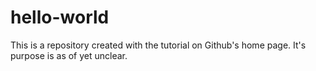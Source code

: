 # hello-world
This is a repository created with the tutorial on Github's home page. It's purpose is as of yet unclear.
